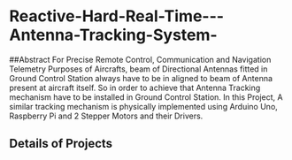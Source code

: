 # Reactive-Hard-Real-Time---Antenna-Tracking-System-

##Abstract 
For Precise Remote Control, Communication and Navigation Telemetry Purposes of Aircrafts, beam of Directional Antennas fitted in Ground Control Station always have to be in aligned to beam of Antenna present at aircraft itself. So in order to achieve that Antenna Tracking mechanism have to be installed in Ground Control Station. In this Project, A similar tracking mechanism is physically implemented using Arduino Uno, Raspberry Pi and 2 Stepper Motors and their Drivers.

## Details of Projects

